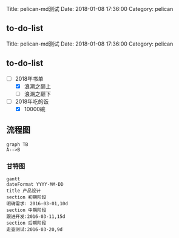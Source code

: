 Title: pelican-md测试
Date: 2018-01-08 17:36:00
Category: pelican

## to-do-list
Title: pelican-md测试
Date: 2018-01-08 17:36:00
Category: pelican

## to-do-list

- [ ] 2018年书单
  - [x] 浪潮之巅上
  - [ ] 浪潮之巅下
- [ ] 2018年吃的饭
  - [x] 10000碗

## 流程图

```
graph TB
A-->B
```

### 甘特图

```
gantt
dateFormat YYYY-MM-DD
title 产品设计
section 初期阶段
明确需求: 2016-03-01,10d
section 中期阶段
跟进开发:2016-03-11,15d
section 后期阶段
走查测试:2016-03-20,9d
```